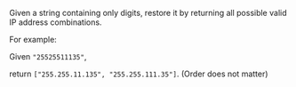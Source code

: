 
Given a string containing only digits, restore it by returning all possible valid IP address combinations.


For example:<br />
Given `"25525511135"`,



return `["255.255.11.135", "255.255.111.35"]`. (Order does not matter)

